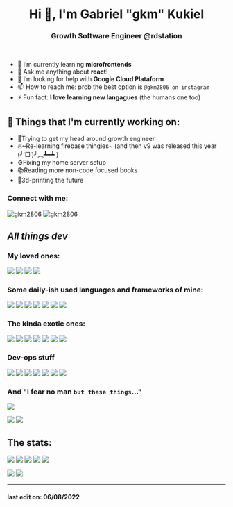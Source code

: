 
<h1 align="center">Hi 👋, I'm Gabriel "gkm" Kukiel</h1>
<h3 align="center">Growth Software Engineer @rdstation</h3> 
<br />

- 🌱 I’m currently learning **microfrontends**  
- 💬 Ask me anything  about **react**!  
- 🤔 I’m looking for help with **Google Cloud Plataform**
- 📫 How to reach me: prob the best option is `@gkm2806 on instagram`
- ⚡ Fun fact: **I love learning new langagues** (the humans one too)

## 💼  Things that I'm currently working on:
-  🧪Trying to get my head around growth engineer 
-  🔥~Re-learning firebase thingies~ (and then v9 was released this year (╯‵□′)╯︵┻━┻ )
-  ⚙️Fixing my home server setup
-  📚Reading more non-code focused books
-  🚀3d-printing the future
  
<h3  align="left">Connect with me:</h3>

<p  align="left">

<a  href="https://linkedin.com/in/gkm2806"  target="blank"><img  align="center"  src="https://img.shields.io/badge/LinkedIn-0077B5?style=for-the-badge&logo=linkedin&logoColor=white"  alt="gkm2806" /></a> <a  href="https://instagram.com/gkm2806"  target="blank"><img  align="center"  src="https://img.shields.io/badge/Instagram-E4405F?style=for-the-badge&logo=instagram&logoColor=white"  alt="gkm2806"/></a>
</p>

## _All things dev_

### My loved ones:
<img src="https://img.shields.io/badge/React-20232A?style=for-the-badge&logo=react&logoColor=61DAFB" /> <img src="https://img.shields.io/badge/Docker-2CA5E0?style=for-the-badge&logo=docker&logoColor=white" /> <img src="https://img.shields.io/badge/Shell_Script-121011?style=for-the-badge&logo=gnu-bash&logoColor=white" /> <img src="https://img.shields.io/badge/Arduino-00979D?style=for-the-badge&logo=Arduino&logoColor=white" />

### Some daily-ish used languages and frameworks of mine:
<img src="https://img.shields.io/badge/TypeScript-007ACC?style=for-the-badge&logo=typescript&logoColor=white" />  <img src="https://img.shields.io/badge/Ruby-CC342D?style=for-the-badge&logo=ruby&logoColor=white" /> <img src="https://img.shields.io/badge/React_Native-20232A?style=for-the-badge&logo=react&logoColor=61DAFB" /> <img src="https://img.shields.io/badge/Yarn-2C8EBB?style=for-the-badge&logo=yarn&logoColor=white" /> <img src="https://img.shields.io/badge/Ruby_on_Rails-CC0000?style=for-the-badge&logo=ruby-on-rails&logoColor=white" /> <img src="https://img.shields.io/badge/MongoDB-4EA94B?style=for-the-badge&logo=mongodb&logoColor=white" /> <img src="https://img.shields.io/badge/styled--components-DB7093?style=for-the-badge&logo=styled-components&logoColor=white" />

### The kinda exotic ones:
<img src="https://img.shields.io/badge/GraphQl-E10098?style=for-the-badge&logo=graphql&logoColor=white" /> <img src="https://img.shields.io/badge/Expo-1B1F23?style=for-the-badge&logo=expo&logoColor=white" /> <img src="https://img.shields.io/badge/Realm-39477F?style=for-the-badge&logo=realm&logoColor=white" />  <img src="https://img.shields.io/badge/Tailwind_CSS-38B2AC?style=for-the-badge&logo=tailwind-css&logoColor=white" /> <img src="https://img.shields.io/badge/next.js-000000?style=for-the-badge&logo=nextdotjs&logoColor=white" /> <img src="https://img.shields.io/badge/nuxt.js-00C58E?style=for-the-badge&logo=nuxtdotjs&logoColor=white" /> <img src="https://img.shields.io/badge/Electron-2B2E3A?style=for-the-badge&logo=electron&logoColor=9FEAF9" />

### Dev-ops stuff
<img src="https://img.shields.io/badge/Jest-C21325?style=for-the-badge&logo=jest&logoColor=white" /> <img src="https://img.shields.io/badge/Cypress-17202C?style=for-the-badge&logo=cypress&logoColor=white" /> <img src="https://img.shields.io/badge/Selenium-43B02A?style=for-the-badge&logo=Selenium&logoColor=white" />
<img src="https://img.shields.io/badge/Ansible-000000?style=for-the-badge&logo=ansible&logoColor=white" /> <img src="https://img.shields.io/badge/Amazon_AWS-232F3E?style=for-the-badge&logo=amazon-aws&logoColor=whit" /> <img src="https://img.shields.io/badge/Nginx-009639?style=for-the-badge&logo=nginx&logoColor=white" /> <img src="https://img.shields.io/badge/GitHub_Actions-2088FF?style=for-the-badge&logo=github-actions&logoColor=white" />

### And "I fear no man `but these things`..."
<img src="https://media3.giphy.com/media/dno0yUmnYsFR6/200.gif" />

<img src="https://img.shields.io/badge/PHP-777BB4?style=for-the-badge&logo=php&logoColor=white"/> <img src="https://img.shields.io/badge/Java-ED8B00?style=for-the-badge&logo=java&logoColor=white" />

## The stats:
<p>
<img src="https://img.shields.io/badge/AMD-Ryzen_7_2700-ED1C24?style=for-the-badge&logo=amd&logoColor=white" /> <img src="https://img.shields.io/badge/AMD-Radeon_RX_570-ED1C24?style=for-the-badge&logo=amd&logoColor=white" /> <img src="https://img.shields.io/badge/Visual_Studio_Code-0078D4?style=for-the-badge&logo=visual%20studio%20code&logoColor=white" /> <img src="https://img.shields.io/badge/Windows-0078D6?style=for-the-badge&logo=windows&logoColor=white" /> <img src="https://img.shields.io/badge/Arch_Linux-1793D1?style=for-the-badge&logo=arch-linux&logoColor=white" />
</p>

<img src="https://github-readme-stats.vercel.app/api?username=gkm2806&theme=synthwave"/> <img src="https://github-readme-stats.vercel.app/api/top-langs/?username=gkm2806&theme=synthwave" />

<hr />

#### last edit on: 06/08/2022
